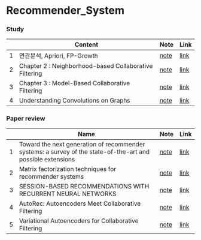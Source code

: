 # Recommender_System

### Study

|   | Content | Note |                    Link                    |
|---|------|---------------| ----------------------------|
| 1 | 연관분석, Apriori, FP-Growth | [note](/study/Apriori.ipynb) | [link](https://www.youtube.com/watch?v=43gb7WK56Sk) |
| 2 | Chapter 2 : Neighborhood-based Collaborative Filtering | [note](study/Recommender%20Systems%20:%20the%20textbook/Chapter2.md) |[link](http://pzs.dstu.dp.ua/DataMining/recom/bibl/1aggarwal_c_c_recommender_systems_the_textbook.pdf)
| 3 | Chapter 3 : Model-Based Collaborative Filtering | [note](study/Recommender%20Systems%20:%20the%20textbook/Chapter3.md)  |[link](http://pzs.dstu.dp.ua/DataMining/recom/bibl/1aggarwal_c_c_recommender_systems_the_textbook.pdf)
| 4 | Understanding Convolutions on Graphs | [note](study/Recommender%20Systems%20:%20the%20textbook/Chapter3.md) |[link](https://distill.pub/2021/understanding-gnns/)

### Paper review
|   | Name | Note |                    Link                    |
|---|------|---------------| ----------------------------|
| 1 |  Toward the next generation of recommender systems: a survey of the state-of-the-art and possible extensions |[note](papers/Toward%20the%20next%20generation%20of%20recommender%20systems:%20a%20survey%20of%20the%20state-of-the-art%20and%20possible%20extensions.md)  | [link](http://pages.stern.nyu.edu/~atuzhili/pdf/TKDE-Paper-as-Printed.pdf) |
| 2 | Matrix factorization techniques for recommender systems |[note](papers/Matrix%20factorization%20techniques%20for%20recommender%20systems.md)  | [link](https://datajobs.com/data-science-repo/Recommender-Systems-%5BNetflix%5D.pdf) |
| 3 | SESSION-BASED RECOMMENDATIONS WITH RECURRENT NEURAL NETWORKS |[note](papers/SESSION-BASED%20RECOMMENDATIONS%20WITH%20RECURRENT%20NEURAL%20NETWORKS.md)  | [link](https://arxiv.org/pdf/1511.06939v4.pdf) |
| 4 | AutoRec: Autoencoders Meet Collaborative Filtering |[note](papers/AutoRec:%20Autoencoders%20Meet%20Collaborative%20Filtering.md)  | [link](https://users.cecs.anu.edu.au/~akmenon/papers/autorec/autorec-paper.pdf) |
| 5 | Variational Autoencoders for Collaborative Filtering |[note](papers/Variational%20Autoencoders%20for%20Collaborative%20Filtering.md)  | [link](https://arxiv.org/pdf/1802.05814.pdf) |



<!--stackedit_data:
eyJoaXN0b3J5IjpbMTY0NDIwNDk2OCwtMjA3MDU0NDg0NSwxNz
U1Nzg0ODA0LC0xNzM3NDA5NDUxLDk0Mjg2OTU2LDE3NTk2Nzgz
OTQsMTU2MjQzMTk3NCw1Mjg2NDU2NTYsMTU3OTk4MjgyLDE2OD
A1MDMxMTUsNjQ5NTY5NDg2LC0xMjU5NTMwODAwLDE2MTAyMzEz
MDYsMTk4Njk0ODQ0NywtMTk4NjYxMzA0Nyw5MjU1MjExODksMT
gzMDc1NTU2MV19
-->
